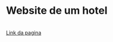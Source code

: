 # Website de um hotel
<br>[Link da pagina](https://gabrielcordeirobarrosoteles.github.io/hotelurbano/)
